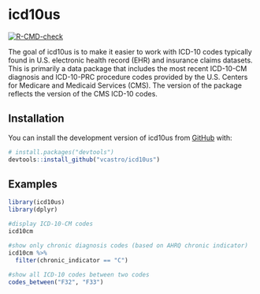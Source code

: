 
# icd10us

<!-- badges: start -->
[![R-CMD-check](https://github.com/vcastro/icd10us/workflows/R-CMD-check/badge.svg)](https://github.com/vcastro/icd10us/actions)
<!-- badges: end -->

The goal of icd10us is to make it easier to work with ICD-10 codes typically found in U.S. electronic health record (EHR) and insurance claims datasets.  This is primarily a data package that includes the most recent ICD-10-CM diagnosis and ICD-10-PRC procedure codes provided by the U.S. Centers for Medicare and Medicaid Services (CMS).  The version of the package reflects the version of the CMS ICD-10 codes.

## Installation

You can install the development version of icd10us from [GitHub](https://github.com/) with:

``` r
# install.packages("devtools")
devtools::install_github("vcastro/icd10us")
```

## Examples

``` r
library(icd10us)
library(dplyr)

#display ICD-10-CM codes
icd10cm 

#show only chronic diagnosis codes (based on AHRQ chronic indicator)
icd10cm %>% 
  filter(chronic_indicator == "C")
  
#show all ICD-10 codes between two codes
codes_between("F32", "F33")

```

<!-- TODO:

Add functions for PCS

Add MEDPar file?
Add Census mortality
Add more tests

Make pkgdown site
Add GH actions
sample data
-->



